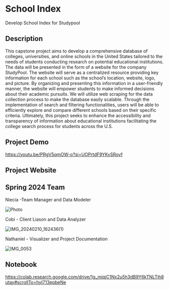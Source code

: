 # School Index
Develop School Index for Studypool

## Description 
This capstone project aims to develop a comprehensive database of colleges, universities, and online schools in the United States tailored to the needs of students conducting research on potential educational institutions. The data will be presented in the form of a website for the company StudyPool. The website will serve as a centralized resource providing key information for each school such as the school’s location, website, logo, and picture. By organizing and presenting this information in a user-friendly manner, the website will empower students to make informed decisions about their academic pursuits. We will utilize web scraping for the data collection process to make the database easily scalable. Through the implementation of search and filtering functionalities, users will be able to efficiently explore and compare different schools based on their specific criteria. Ultimately, this project seeks to enhance the accessibility and transparency of information about educational institutions facilitating the college search process for students across the U.S.

## Project Demo 
<https://youtu.be/PRgV5qmOW-o?si=UOPrtdF9YKvSRovf>
## Project Website 


## Spring 2024 Team
Niecia -Team Manager and Data Modeler 

![Photo](https://github.com/GGC-DSA/SchoolIndex/assets/125173695/2304a624-f74a-48bc-a0e5-099377ec9689)


Cobi - Client Liason and Data Analyzer 

![IMG_20240210_162436(1)](https://github.com/GGC-DSA/SchoolIndex/assets/125174228/9afd55c0-16f1-4de0-a388-8bad8ec0455d)


Nathaniel - Visualizer and Project Documentation

![IMG_0053](https://github.com/GGC-DSA/SchoolIndex/assets/144246936/7747f168-9c7f-452c-a961-3c237f644eef)



## Notebook
<https://colab.research.google.com/drive/1g_mjqjC1Nx2u5h3dB9Y6kTNLTih8utay#scrollTo=hyI713epbeNe>
